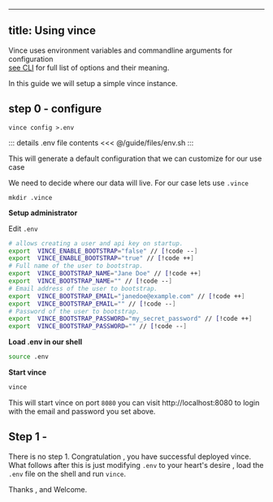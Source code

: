---
title: Using vince 
----

Vince uses environment variables and commandline arguments for configuration  
[see CLI](./cli-vince.md) for full list of options and their meaning.

In this guide we will setup a simple vince instance.


## step 0 - configure

```
vince config >.env
```
::: details .env file contents
<<< @/guide/files/env.sh
:::

This will generate a default configuration that we can customize for our use case

We need to decide where our data will live. For our case lets use `.vince`

```
mkdir .vince
```

**Setup administrator**

Edit `.env`

```sh
# allows creating a user and api key on startup.
export  VINCE_ENABLE_BOOTSTRAP="false" // [!code --]
export  VINCE_ENABLE_BOOTSTRAP="true" // [!code ++]
# Full name of the user to bootstrap.
export  VINCE_BOOTSTRAP_NAME="Jane Doe" // [!code ++]
export  VINCE_BOOTSTRAP_NAME="" // [!code --]
# Email address of the user to bootstrap.
export  VINCE_BOOTSTRAP_EMAIL="janedoe@example.com" // [!code ++]
export  VINCE_BOOTSTRAP_EMAIL="" // [!code --]
# Password of the user to bootstrap.
export  VINCE_BOOTSTRAP_PASSWORD="my_secret_password" // [!code ++]
export  VINCE_BOOTSTRAP_PASSWORD="" // [!code --]
```

**Load .env in our shell**
```sh
source .env
```

**Start vince**
```sh
vince
```

This will start vince on port `8080` you can visit http://localhost:8080 to login
with the email and password you set above.

## Step 1 -

There is no step 1. Congratulation , you have successful deployed vince. What
follows after this is just modifying `.env` to your heart's desire , load the
`.env` file  on the shell and run `vince`.

Thanks , and Welcome.
